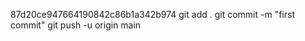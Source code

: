 87d20ce947664190842c86b1a342b974
git add .
git commit -m "first commit"
git push -u origin main

   